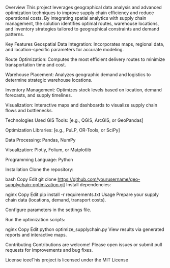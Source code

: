Overview
This project leverages geographical data analysis and advanced optimization techniques to improve supply chain efficiency and reduce operational costs. By integrating spatial analytics with supply chain management, the solution identifies optimal routes, warehouse locations, and inventory strategies tailored to geographical constraints and demand patterns.

Key Features
Geospatial Data Integration: Incorporates maps, regional data, and location-specific parameters for accurate modeling.

Route Optimization: Computes the most efficient delivery routes to minimize transportation time and cost.

Warehouse Placement: Analyzes geographic demand and logistics to determine strategic warehouse locations.

Inventory Management: Optimizes stock levels based on location, demand forecasts, and supply timelines.

Visualization: Interactive maps and dashboards to visualize supply chain flows and bottlenecks.

Technologies Used
GIS Tools: [e.g., QGIS, ArcGIS, or GeoPandas]

Optimization Libraries: [e.g., PuLP, OR-Tools, or SciPy]

Data Processing: Pandas, NumPy

Visualization: Plotly, Folium, or Matplotlib

Programming Language: Python

Installation
Clone the repository:

bash
Copy
Edit
git clone https://github.com/yourusername/geo-supplychain-optimization.git
Install dependencies:

nginx
Copy
Edit
pip install -r requirements.txt
Usage
Prepare your supply chain data (locations, demand, transport costs).

Configure parameters in the settings file.

Run the optimization scripts:

nginx
Copy
Edit
python optimize_supplychain.py
View results via generated reports and interactive maps.

Contributing
Contributions are welcome! Please open issues or submit pull requests for improvements and bug fixes.

License
iceeThis project is licensed under the MIT License

